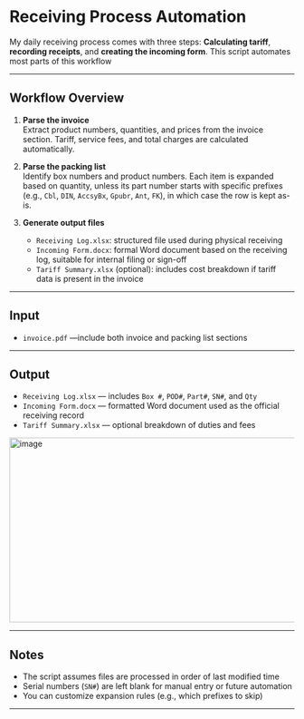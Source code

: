 # Receiving Process Automation

My daily receiving process comes with three steps: **Calculating tariff**, **recording receipts**, and **creating the incoming form**. This script automates most parts of this workflow

---

## Workflow Overview

1. **Parse the invoice**  
   Extract product numbers, quantities, and prices from the invoice section. Tariff, service fees, and total charges are calculated automatically.

2. **Parse the packing list**  
   Identify box numbers and product numbers. Each item is expanded based on quantity, unless its part number starts with specific prefixes (e.g., `Cbl`, `DIN`, `AccsyBx`, `Gpubr`, `Ant`, `FK`), in which case the row is kept as-is.

3. **Generate output files**
   - `Receiving Log.xlsx`: structured file used during physical receiving
   - `Incoming Form.docx`: formal Word document based on the receiving log, suitable for internal filing or sign-off
   - `Tariff Summary.xlsx` (optional): includes cost breakdown if tariff data is present in the invoice

---

## Input

- `invoice.pdf` —include both invoice and packing list sections

---

## Output

- `Receiving Log.xlsx` — includes `Box #`, `POD#`, `Part#`, `SN#`, and `Qty`
- `Incoming Form.docx` — formatted Word document used as the official receiving record
- `Tariff Summary.xlsx` — optional breakdown of duties and fees
  
<img width="555" height="326" alt="image" src="https://github.com/user-attachments/assets/223f8205-f2f2-404d-9120-790624e74353" />

---

## Notes

- The script assumes files are processed in order of last modified time
- Serial numbers (`SN#`) are left blank for manual entry or future automation
- You can customize expansion rules (e.g., which prefixes to skip)

---
